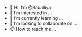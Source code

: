 - 👋 Hi, I’m @Baballiya
- 👀 I’m interested in ...
- 🌱 I’m currently learning ...
- 💞️ I’m looking to collaborate on ...
- 📫 How to reach me ...

<!---
Baballiya/Baballiya is a ✨ special ✨ repository because its `README.md` (this file) appears on your GitHub profile.
You can click the Preview link to take a look at your changes.
--->
